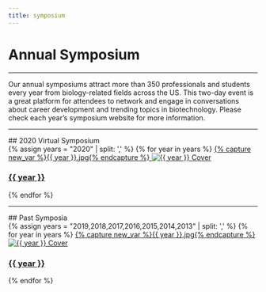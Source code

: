 ```yaml
---
title: symposium
---
```


<div class="row align-items-center py-auto my-auto py-md-5 my-md-5">
    <div class="col-12 col-md col-lg-5">
        <h1 class="display-1">
            Annual Symposium
        </h1>
    </div>
    <div class="col-12 col-md">
        <hr>
        <!-- <img src="{{ "/assets/img/btba_logo.png" | absolute_url }}" alt="BTBA logo" class="float-left p-4" width="150"> -->
        <p class="">
            Our annual symposiums attract more than 350 professionals and students every year from biology-related fields across the US. This two-day event is a great platform for attendees to network and engage in conversations about career development and trending topics in biotechnology. Please check each year’s symposium website for more information.  
        </p>
    </div>
</div>

<hr class="mt-5 mb-4" />
## 2020 Virtual Symposium

<div class="row">
    {% assign years = "2020" | split: ',' %}
    {% for year in years %}
    <a class="col col-sm-8 col-md-6 col-lg-4" href="https://btbatw.org/{{ year }}/">
        {% capture new_var %}{{ year }}.jpg{% endcapture %}
        <img src="{{ '/assets/img/symposium_cover/symposium_pb-' | append: new_var | absolute_url }}" alt="{{ year }} Cover">
        <h3 class="text-center btn-link">{{ year }}</h3>
    </a>
    {% endfor %}
</div>


<hr class="mt-5 mb-4" />
## Past Symposia

<div class="row">
    {% assign years = "2019,2018,2017,2016,2015,2014,2013" | split: ',' %}
    {% for year in years %}
    <a class="col-4 col-md-3 col-lg-2" href="https://btbatw.org/{{ year }}/">
        {% capture new_var %}{{ year }}.jpg{% endcapture %}
        <img src="{{ '/assets/img/symposium_cover/symposium_pb-' | append: new_var | absolute_url }}" alt="{{ year }} Cover">
        <h3 class="text-center btn-link">{{ year }}</h3>
    </a>
    {% endfor %}
</div>


